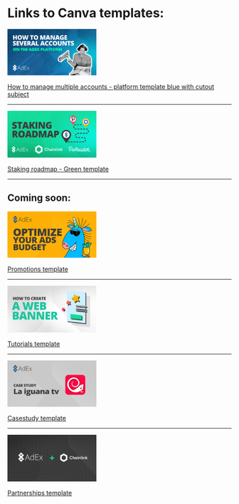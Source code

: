 **<h1>Links to Canva templates:</h1>**

<a href="https://www.canva.com/design/DAEH9e2OaII/share/preview?token=XkznY3NGXDPH4W6eaOPTvw&role=EDITOR&utm_content=DAEH9e2OaII&utm_campaign=designshare&utm_medium=link&utm_source=sharebutton"><img src="/artwork/featured%20image%20templates/How%20to%20manage%20several%20accounts2.png" width="200"></a>

[How to manage multiple accounts - platform template blue with cutout subject](https://www.canva.com/design/DAEH9e2OaII/share/preview?token=XkznY3NGXDPH4W6eaOPTvw&role=EDITOR&utm_content=DAEH9e2OaII&utm_campaign=designshare&utm_medium=link&utm_source=sharebutton)

---

<a href="#"><img src="/artwork/featured%20image%20templates/Staking%20roadmap-green2.png" width="200"></a>

[Staking roadmap - Green template](https://www.canva.com/design/DAEH80wxe84/-XtsdBRTwul6N_mra74ixw/view?utm_content=DAEH80wxe84&utm_campaign=designshare&utm_medium=link&utm_source=homepage_design_menu)

---

**<h2>Coming soon:</h2>**

<a href="#"><img src="/artwork/featured%20image%20templates/Promotions-template.png" width="200"></a>

[Promotions template](#)

---

<a href="#"><img src="/artwork/featured%20image%20templates/Tutorials-template.png" width="200"></a>

[Tutorials template](#)

---

<a href="#"><img src="/artwork/featured%20image%20templates/case-study.png" width="200"></a>

[Casestudy template](#)

---

<a href="#"><img src="/artwork/featured%20image%20templates/Partnerships.png" width="200"></a>

[Partnerships template](#)
